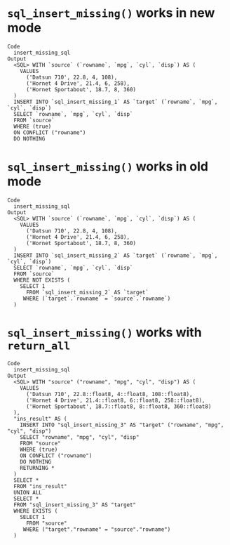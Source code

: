 # `sql_insert_missing()` works in new mode

    Code
      insert_missing_sql
    Output
      <SQL> WITH `source` (`rowname`, `mpg`, `cyl`, `disp`) AS (
        VALUES
          ('Datsun 710', 22.8, 4, 108),
          ('Hornet 4 Drive', 21.4, 6, 258),
          ('Hornet Sportabout', 18.7, 8, 360)
      )
      INSERT INTO `sql_insert_missing_1` AS `target` (`rowname`, `mpg`, `cyl`, `disp`)
      SELECT `rowname`, `mpg`, `cyl`, `disp`
      FROM `source`
      WHERE (true)
      ON CONFLICT ("rowname")
      DO NOTHING

# `sql_insert_missing()` works in old mode

    Code
      insert_missing_sql
    Output
      <SQL> WITH `source` (`rowname`, `mpg`, `cyl`, `disp`) AS (
        VALUES
          ('Datsun 710', 22.8, 4, 108),
          ('Hornet 4 Drive', 21.4, 6, 258),
          ('Hornet Sportabout', 18.7, 8, 360)
      )
      INSERT INTO `sql_insert_missing_2` AS `target` (`rowname`, `mpg`, `cyl`, `disp`)
      SELECT `rowname`, `mpg`, `cyl`, `disp`
      FROM `source`
      WHERE NOT EXISTS (
        SELECT 1
          FROM `sql_insert_missing_2` AS `target`
         WHERE (`target`.`rowname` = `source`.`rowname`)
      )

# `sql_insert_missing()` works with `return_all`

    Code
      insert_missing_sql
    Output
      <SQL> WITH "source" ("rowname", "mpg", "cyl", "disp") AS (
        VALUES
          ('Datsun 710', 22.8::float8, 4::float8, 108::float8),
          ('Hornet 4 Drive', 21.4::float8, 6::float8, 258::float8),
          ('Hornet Sportabout', 18.7::float8, 8::float8, 360::float8)
      ),
      "ins_result" AS (
        INSERT INTO "sql_insert_missing_3" AS "target" ("rowname", "mpg", "cyl", "disp")
        SELECT "rowname", "mpg", "cyl", "disp"
        FROM "source"
        WHERE (true)
        ON CONFLICT ("rowname")
        DO NOTHING
        RETURNING *
      )
      SELECT *
      FROM "ins_result"
      UNION ALL
      SELECT *
      FROM "sql_insert_missing_3" AS "target"
      WHERE EXISTS (
        SELECT 1
          FROM "source"
         WHERE ("target"."rowname" = "source"."rowname")
      )

